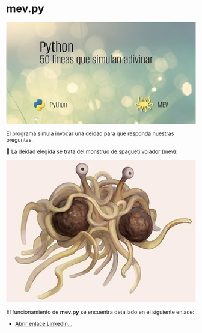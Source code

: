 # mev.py
![imagen](https://github.com/bernabeudario/MEV/blob/main/img-portada.jpg?raw=true)

El programa simula invocar una deidad para que responda nuestras preguntas.

🍝 La deidad elegida se trata del [monstruo de spagueti volador](https://www.pastafarismo.es/) (mev): 

![imagen](https://github.com/bernabeudario/MEV/blob/main/img-mev.jpg?raw=true)

El funcionamiento de **mev.py** se encuentra detallado en el siguiente enlace:
* [Abrir enlace LinkedIn...](https://www.linkedin.com/pulse/programa-en-python-que-simula-invocar-al-mev-dario-bernabeu)
